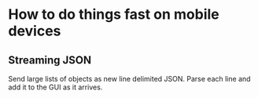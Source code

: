 # How to do things fast on mobile devices

## Streaming JSON

Send large lists of objects as new line delimited JSON. Parse each line and add it to the GUI as it arrives.
